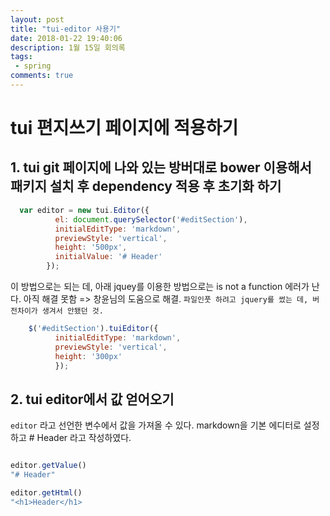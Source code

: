 ```yaml
---
layout: post
title: "tui-editor 사용기"
date: 2018-01-22 19:40:06
description: 1월 15일 회의록
tags: 
 - spring
comments: true
---
```


# tui 편지쓰기 페이지에 적용하기



## 1.  tui git 페이지에 나와 있는 방버대로 bower 이용해서 패키지 설치 후 dependency 적용 후 초기화 하기

```javascript
  var editor = new tui.Editor({
          el: document.querySelector('#editSection'),
          initialEditType: 'markdown',
          previewStyle: 'vertical',
          height: '500px',
          initialValue: '# Header'
        });
```

이 방법으로는 되는 데, 아래 jquey를 이용한 방법으로는 is not a function 에러가 난다. 아직 해결 못함
=> 창윤님의 도움으로 해결. ```파일인풋 하려고 jquery를 썼는 데, 버전차이가 생겨서 안됐던 것.```

```javascript
    $('#editSection').tuiEditor({
          initialEditType: 'markdown',
          previewStyle: 'vertical',
          height: '300px'
          });
```

## 2. tui editor에서 값 얻어오기

`editor` 라고 선언한 변수에서 값을 가져올 수 있다.
markdown을 기본 에디터로 설정하고 # Header 라고 작성하였다.

```javascript

editor.getValue()
"# Header"

editor.getHtml()
"<h1>Header</h1>
```


